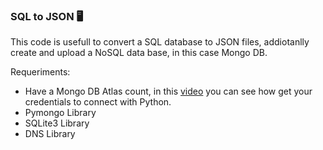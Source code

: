 ### SQL to JSON 🖥️

This code is usefull to convert a SQL database to JSON files, addiotanlly create and upload a NoSQL data base, in this case Mongo DB. 

Requeriments:
- Have a Mongo DB Atlas count, in this [video](https://www.youtube.com/watch?v=rE_bJl2GAY8 "video") you can see how get your credentials to connect with Python.
- Pymongo Library
- SQLite3  Library
- DNS Library
